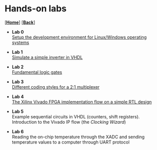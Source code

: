 
# Hands-on labs
[[**Home**](https://github.com/lpacher/fphd)] [[**Back**](https://github.com/lpacher/fphd)]


* **Lab 0**<br/>
[Setup the development environment for Linux/Windows operating systems](https://github.com/lpacher/fphd/tree/master/labs/lab0)

* **Lab 1**<br/>
[Simulate a simple inverter in VHDL](https://github.com/lpacher/fphd/tree/master/labs/lab1)

* **Lab 2**<br/>
[Fundamental logic gates](https://github.com/lpacher/fphd/tree/master/labs/lab2)

* **Lab 3**<br/>
[Different coding styles for a 2:1 multiplexer](https://github.com/lpacher/fphd/tree/master/labs/lab3)

* **Lab 4**<br/>
[The Xilinx Vivado FPGA implementation flow on a simple RTL design](https://github.com/lpacher/fphd/tree/master/labs/lab4)

* **Lab 5**<br/>
Example sequential circuits in VHDL (counters, shift registers). Introduction to the Vivado IP flow (the _Clocking Wizard_)

* **Lab 6**<br/>
Reading the on-chip temperature through the XADC and sending temperature values to a computer through UART protocol

